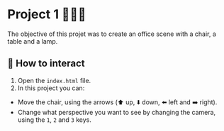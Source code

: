# Project 1 👩🏽‍💻


The objective of this projet was to create an office scene with a chair, a table and a lamp.



##  🚀 How to interact

</a>

1. Open the <code>index.html</code> file.
2. In this project you can:

- Move the chair, using the arrows (⬆️ up, ⬇️ down, ⬅️ left and ➡️ right).
- Change what perspective you want to see by changing the camera, using the <code>1</code>, <code>2</code> and <code>3</code> keys.
